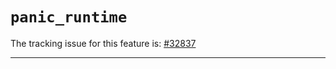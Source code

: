 # `panic_runtime`

The tracking issue for this feature is: [#32837]

[#32837]: https://github.com/rust-lang/rust/issues/32837

------------------------



